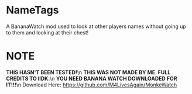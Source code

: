 # NameTags

A BananaWatch mod used to look at other players names without going up to them and looking at their chest!

# NOTE
**THIS HASN'T BEEN TESTED!**\n
**THIS WAS NOT MADE BY ME. FULL CREDITS TO IIDK.**\n
**YOU NEED BANANA WATCH DOWNLOADED FOR IT!!!**\n
Download Here: https://github.com/M4LivesAgain/MonkeWatch
